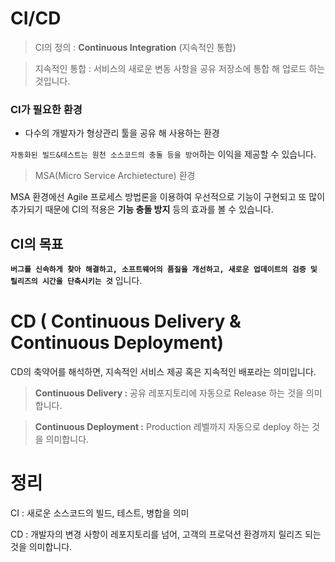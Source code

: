 # CI/CD

> CI의 정의 : **Continuous Integration** (지속적인 통합)

> 지속적인 통합 : 서비스의 새로운 변동 사항을 공유 저장소에 통합 해 업로드 하는 것입니다.

### CI가 필요한 환경

- 다수의 개발자가 형상관리 툴을 공유 해 사용하는 환경

`자동화된 빌드&테스트는 원천 소스코드의 충돌 등을 방어`하는 이익을 제공할 수 있습니다.

> MSA(Micro Service Archietecture) 환경

MSA 환경에선 Agile 프로세스 방법론을 이용하여 우선적으로 기능이 구현되고 또 많이 추가되기 때문에 CI의 적용은 **기능 충돌 방지** 등의 효과를 볼 수 있습니다.

## CI의 목표

**`버그를 신속하게 찾아 해결하고, 소프트웨어의 품질을 개선하고, 새로운 업데이트의 검증 및 릴리즈의 시간을 단축시키는 것`** 입니다.

# CD ( Continuous Delivery & Continuous Deployment)

CD의 축약어를 해석하면, 지속적인 서비스 제공 혹은 지속적인 배포라는 의미입니다.

> **Continuous Delivery :** 공유 레포지토리에 자동으로 Release 하는 것을 의미합니다.

> **Continuous Deployment :** Production 레벨까지 자동으로 deploy 하는 것을 의미합니다.

# 정리

CI : 새로운 소스코드의 빌드, 테스트, 병합을 의미

CD :  개발자의 변경 사항이 레포지토리를 넘어, 고객의 프로덕션 환경까지 릴리즈 되는 것을 의미합니다.